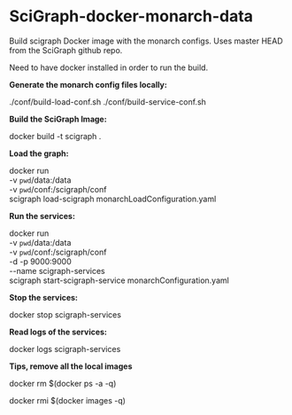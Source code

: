 # SciGraph-docker-monarch-data
Build scigraph Docker image with the monarch configs. Uses master HEAD from the SciGraph github repo.

Need to have docker installed in order to run the build.

**Generate the monarch config files locally:**

./conf/build-load-conf.sh
./conf/build-service-conf.sh

**Build the SciGraph Image:**

docker build -t scigraph .

**Load the graph:**

docker run \
  -v `pwd`/data:/data \
  -v `pwd`/conf:/scigraph/conf \
  scigraph load-scigraph monarchLoadConfiguration.yaml

**Run the services:**

docker run \
    -v `pwd`/data:/data \
    -v `pwd`/conf:/scigraph/conf \
    -d -p 9000:9000 \
    --name scigraph-services \
    scigraph start-scigraph-service monarchConfiguration.yaml

**Stop the services:**

docker stop scigraph-services

**Read logs of the services:**

docker logs scigraph-services

**Tips, remove all the local images**

docker rm $(docker ps -a -q)

docker rmi $(docker images -q)
